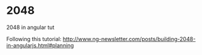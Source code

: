 # 2048
2048 in angular tut

Following this tutorial: http://www.ng-newsletter.com/posts/building-2048-in-angularjs.html#planning
